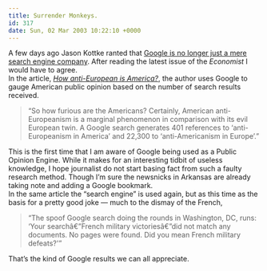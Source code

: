 ```yaml
---
title: Surrender Monkeys.
id: 317
date: Sun, 02 Mar 2003 10:22:10 +0000
---
```


A few days ago Jason Kottke ranted that [Google is no longer just a mere search engine company](http://www.kottke.org/03/02/030227google_is_no.html). After reading the latest issue of the *Economist* I would have to agree.  
 In the article, [*How anti-European is America?*](http://www.economist.com/printedition/displayStory.cfm?Story_ID=1607892), the author uses Google to gauge American public opinion based on the number of search results received.

> “So how furious are the Americans? Certainly, American anti-Europeanism is a marginal phenomenon in comparison with its evil European twin. A Google search generates 401 references to ‘anti-Europeanism in America’ and 22,300 to ‘anti-Americanism in Europe’.”

This is the first time that I am aware of Google being used as a Public Opinion Engine. While it makes for an interesting tidbit of useless knowledge, I hope journalist do not start basing fact from such a faulty research method. Though I’m sure the newsnicks in Arkansas are already taking note and adding a Google bookmark.  
 In the same article the “search engine” is used again, but as this time as the basis for a pretty good joke — much to the dismay of the French,

> “The spoof Google search doing the rounds in Washington, DC, runs: ‘Your searchâ€”French military victoriesâ€”did not match any documents. No pages were found. Did you mean French military defeats?'”

That’s the kind of Google results we can all appreciate.


